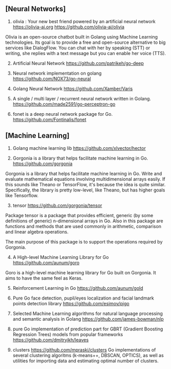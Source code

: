 ## [Neural Networks]

1. olivia : Your new best friend powered by an artificial neural network https://olivia-ai.org
https://github.com/olivia-ai/olivia

  Olivia is an open-source chatbot built in Golang using Machine Learning technologies. Its goal is to provide a free and open-source alternative to big services like DialogFlow.
You can chat with her by speaking (STT) or writing, she replies with a text message but you can enable her voice (TTS).


2. Artificial Neural Network
https://github.com/patrikeh/go-deep

3. Neural network implementation on golang
https://github.com/NOX73/go-neural

4. Golang Neural Network
https://github.com/Xamber/Varis

5. A single / multi layer / recurrent neural network written in Golang.
https://github.com/made2591/go-perceptron-go

6. fonet is a deep neural network package for Go.
https://github.com/Fontinalis/fonet

## [Machine Learning]

1. Golang machine learning lib
https://github.com/xlvector/hector

2. Gorgonia is a library that helps facilitate machine learning in Go.
https://github.com/gorgonia

Gorgonia is a library that helps facilitate machine learning in Go. Write and evaluate mathematical equations involving multidimensional arrays easily. If this sounds like Theano or TensorFlow, it's because the idea is quite similar. 
Specifically, the library is pretty low-level, like Theano, but has higher goals like Tensorflow.

3. tensor
https://github.com/gorgonia/tensor

Package tensor is a package that provides efficient, generic (by some definitions of generic) n-dimensional arrays in Go. 
Also in this package are functions and methods that are used commonly in arithmetic, comparison and linear algebra operations.

The main purpose of this package is to support the operations required by Gorgonia.

4. A High-level Machine Learning Library for Go
https://github.com/aunum/goro

Goro is a high-level machine learning library for Go built on Gorgonia. It aims to have the same feel as Keras.

5. Reinforcement Learning in Go
https://github.com/aunum/gold

6. Pure Go face detection, pupil/eyes localization and facial landmark points detection library
https://github.com/esimov/pigo

7. Selected Machine Learning algorithms for natural language processing and semantic analysis in Golang
https://github.com/james-bowman/nlp

8. pure Go implementation of prediction part for GBRT (Gradient Boosting Regression Trees) models from popular frameworks
https://github.com/dmitryikh/leaves

9. clusters
https://github.com/mpraski/clusters
Go implementations of several clustering algoritms (k-means++, DBSCAN, OPTICS), as well as utilities for importing data and estimating optimal number of clusters.


